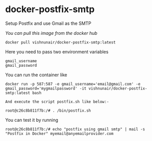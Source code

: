 # docker-postfix-smtp
Setup Postfix and use Gmail as the SMTP

*You can pull this image from the docker hub*

```
docker pull vishnunair/docker-postfix-smtp:latest

```

Here you need to pass two environment variables
```
gmail_username 
gmail_password
```

You can run the container like

```
docker run -p 587:587 -e gmail_username='email@gmail.com' -e gmail_password='mygmailpassword' -it vishnunair/docker-postfix-smtp:latest bash

And execute the script postfix.sh like below:-

root@c26c8b811f7b:/# . /bin/postfix.sh

```

You can test it by running

```
root@c26c8b811f7b:/# echo "postfix using gmail smtp" | mail -s "Postfix in Docker" myemail@anyemailprovider.com

```
